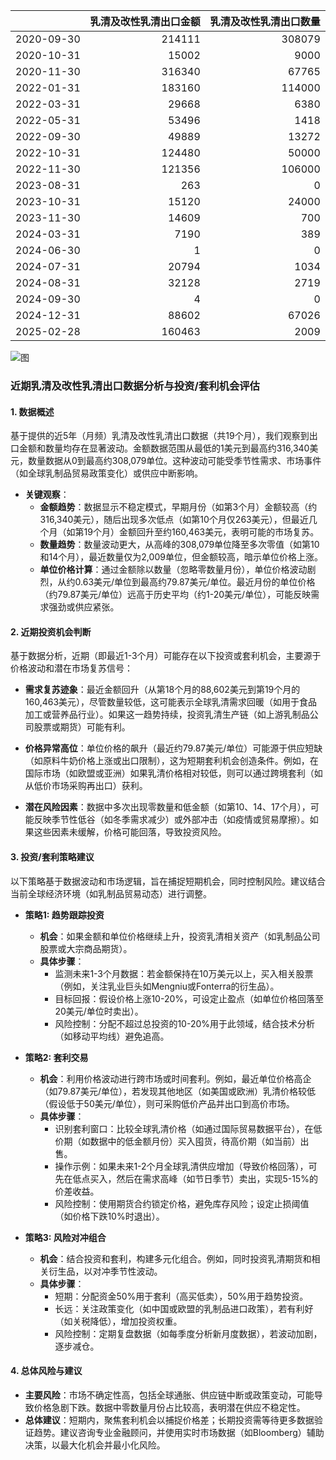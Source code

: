 |            |   乳清及改性乳清出口金额 |   乳清及改性乳清出口数量 |
|:-----------|-------------------------:|-------------------------:|
| 2020-09-30 |                   214111 |                   308079 |
| 2020-10-31 |                    15002 |                     9000 |
| 2020-11-30 |                   316340 |                    67765 |
| 2022-01-31 |                   183160 |                   114000 |
| 2022-03-31 |                    29668 |                     6380 |
| 2022-05-31 |                    53496 |                     1418 |
| 2022-09-30 |                    49889 |                    13272 |
| 2022-10-31 |                   124480 |                    50000 |
| 2022-11-30 |                   121356 |                   106000 |
| 2023-08-31 |                      263 |                        0 |
| 2023-10-31 |                    15120 |                    24000 |
| 2023-11-30 |                    14609 |                      700 |
| 2024-03-31 |                     7190 |                      389 |
| 2024-06-30 |                        1 |                        0 |
| 2024-07-31 |                    20794 |                     1034 |
| 2024-08-31 |                    32128 |                     2719 |
| 2024-09-30 |                        4 |                        0 |
| 2024-12-31 |                    88602 |                    67026 |
| 2025-02-28 |                   160463 |                     2009 |

![图](%s_plot.png)

### 近期乳清及改性乳清出口数据分析与投资/套利机会评估

#### 1. 数据概述
基于提供的近5年（月频）乳清及改性乳清出口数据（共19个月），我们观察到出口金额和数量均存在显著波动。金额数据范围从最低的1美元到最高约316,340美元，数量数据从0到最高约308,079单位。这种波动可能受季节性需求、市场事件（如全球乳制品贸易政策变化）或供应中断影响。

- **关键观察**：
  - **金额趋势**：数据显示不稳定模式，早期月份（如第3个月）金额较高（约316,340美元），随后出现多次低点（如第10个月仅263美元），但最近几个月（如第19个月）金额回升至约160,463美元，表明可能的市场复苏。
  - **数量趋势**：数量波动更大，从高峰的308,079单位降至多次零值（如第10和14个月），最近数量仅为2,009单位，但金额较高，暗示单位价格上涨。
  - **单位价格计算**：通过金额除以数量（忽略零数量月份），单位价格波动剧烈，从约0.63美元/单位到最高约79.87美元/单位。最近月份的单位价格（约79.87美元/单位）远高于历史平均（约1-20美元/单位），可能反映需求强劲或供应紧张。

#### 2. 近期投资机会判断
基于数据分析，近期（即最近1-3个月）可能存在以下投资或套利机会，主要源于价格波动和潜在市场复苏信号：

- **需求复苏迹象**：最近金额回升（从第18个月的88,602美元到第19个月的160,463美元），尽管数量较低，这可能表示全球乳清需求回暖（如用于食品加工或营养品行业）。如果这一趋势持续，投资乳清生产链（如上游乳制品公司股票或期货）可能有利。
  
- **价格异常高位**：单位价格的飙升（最近约79.87美元/单位）可能源于供应短缺（如原料牛奶价格上涨或出口限制），这为短期套利机会创造条件。例如，在国际市场（如欧盟或亚洲）如果乳清价格相对较低，则可以通过跨境套利（如从低价市场采购再出口）获利。

- **潜在风险因素**：数据中多次出现零数量和低金额（如第10、14、17个月），可能反映季节性低谷（如冬季需求减少）或外部冲击（如疫情或贸易摩擦）。如果这些因素未缓解，价格可能回落，导致投资风险。

#### 3. 投资/套利策略建议
以下策略基于数据波动和市场逻辑，旨在捕捉短期机会，同时控制风险。建议结合当前全球经济环境（如乳制品贸易动态）进行调整。

- **策略1: 趋势跟踪投资**
  - **机会**：如果金额和单位价格继续上升，投资乳清相关资产（如乳制品公司股票或大宗商品期货）。
  - **具体步骤**：
    - 监测未来1-3个月数据：若金额保持在10万美元以上，买入相关股票（例如，关注乳业巨头如Mengniu或Fonterra的衍生品）。
    - 目标回报：假设价格上涨10-20%，可设定止盈点（如单位价格回落至20美元/单位时卖出）。
    - 风险控制：分配不超过总投资的10-20%用于此领域，结合技术分析（如移动平均线）避免追高。

- **策略2: 套利交易**
  - **机会**：利用价格波动进行跨市场或时间套利。例如，最近单位价格高企（如79.87美元/单位），若发现其他地区（如美国或欧洲）乳清价格较低（假设低于50美元/单位），则可采购低价产品并出口到高价市场。
  - **具体步骤**：
    - 识别套利窗口：比较全球乳清价格（如通过国际贸易数据平台），在低价期（如数据中的低金额月份）买入囤货，待高价期（如当前）出售。
    - 操作示例：如果未来1-2个月全球乳清供应增加（导致价格回落），可先在低点买入，然后在需求高峰（如节日季节）卖出，实现5-15%的价差收益。
    - 风险控制：使用期货合约锁定价格，避免库存风险；设定止损阈值（如价格下跌10%时退出）。

- **策略3: 风险对冲组合**
  - **机会**：结合投资和套利，构建多元化组合。例如，同时投资乳清期货和相关衍生品，以对冲季节性波动。
  - **具体步骤**：
    - 短期：分配资金50%用于套利（高买低卖），50%用于趋势投资。
    - 长远：关注政策变化（如中国或欧盟的乳制品进口政策），若有利好（如关税降低），增加投资权重。
    - 风险控制：定期复盘数据（如每季度分析新月度数据），若波动加剧，逐步减仓。

#### 4. 总体风险与建议
- **主要风险**：市场不确定性高，包括全球通胀、供应链中断或政策变动，可能导致价格急剧下跌。数据中零数量月份占比较高，表明潜在供应不稳定性。
- **总体建议**：短期内，聚焦套利机会以捕捉价格差；长期投资需等待更多数据验证趋势。建议咨询专业金融顾问，并使用实时市场数据（如Bloomberg）辅助决策，以最大化机会并最小化风险。